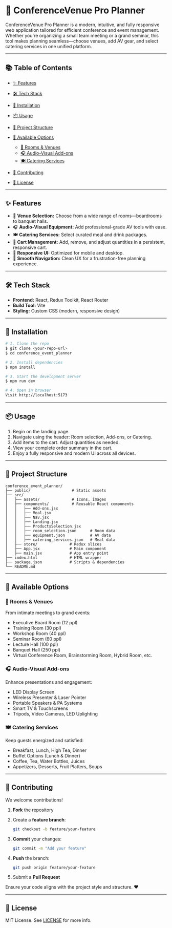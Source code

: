 # 🎯 ConferenceVenue Pro Planner

ConferenceVenue Pro Planner is a modern, intuitive, and fully responsive web application tailored for efficient conference and event management. Whether you're organizing a small team meeting or a grand seminar, this tool makes planning seamless—choose venues, add AV gear, and select catering services in one unified platform.

---

## 📚 Table of Contents

* [✨ Features](#-features)
* [🛠 Tech Stack](#-tech-stack)
* [🚀 Installation](#-installation)
* [📦 Usage](#-usage)
* [📁 Project Structure](#-project-structure)
* [🧾 Available Options](#-available-options)

  * [🏢 Rooms & Venues](#-rooms--venues)
  * [🎧 Audio-Visual Add-ons](#-audio-visual-add-ons)
  * [🍽 Catering Services](#-catering-services)
* [🤝 Contributing](#-contributing)
* [📄 License](#-license)

---

## ✨ Features

* 🏢 **Venue Selection:** Choose from a wide range of rooms—boardrooms to banquet halls.
* 🎧 **Audio-Visual Equipment:** Add professional-grade AV tools with ease.
* 🍽 **Catering Services:** Select curated meal and drink packages.
* 🛒 **Cart Management:** Add, remove, and adjust quantities in a persistent, responsive cart.
* 📱 **Responsive UI:** Optimized for mobile and desktop.
* 🧭 **Smooth Navigation:** Clean UX for a frustration-free planning experience.

---

## 🛠 Tech Stack

* **Frontend:** React, Redux Toolkit, React Router
* **Build Tool:** Vite
* **Styling:** Custom CSS (modern, responsive design)

---

## 🚀 Installation

```bash
# 1. Clone the repo
$ git clone <your-repo-url>
$ cd conference_event_planner

# 2. Install dependencies
$ npm install

# 3. Start the development server
$ npm run dev

# 4. Open in browser
Visit http://localhost:5173
```

---

## 📦 Usage

1. Begin on the landing page.
2. Navigate using the header: Room selection, Add-ons, or Catering.
3. Add items to the cart. Adjust quantities as needed.
4. View your complete order summary in the cart.
5. Enjoy a fully responsive and modern UI across all devices.

---

## 📁 Project Structure

```
conference_event_planner/
├── public/                  # Static assets
├── src/
│   ├── assets/              # Icons, images
│   ├── components/          # Reusable React components
│   │   ├── Add-ons.jsx
│   │   ├── Meal.jsx
│   │   ├── Nav.jsx
│   │   ├── Landing.jsx
│   │   ├── ProductsSelection.jsx
│   │   ├── room_selection.json      # Room data
│   │   ├── equipment.json           # AV data
│   │   ├── catering_services.json   # Meal data
│   ├── store/              # Redux slices
│   ├── App.jsx             # Main component
│   ├── main.jsx            # App entry point
├── index.html              # HTML wrapper
├── package.json            # Scripts & dependencies
└── README.md
```

---

## 🧾 Available Options

### 🏢 Rooms & Venues

From intimate meetings to grand events:

* Executive Board Room (12 ppl)
* Training Room (30 ppl)
* Workshop Room (40 ppl)
* Seminar Room (60 ppl)
* Lecture Hall (100 ppl)
* Banquet Hall (250 ppl)
* Virtual Conference Room, Brainstorming Room, Hybrid Room, etc.

### 🎧 Audio-Visual Add-ons

Enhance presentations and engagement:

* LED Display Screen
* Wireless Presenter & Laser Pointer
* Portable Speakers & PA Systems
* Smart TV & Touchscreens
* Tripods, Video Cameras, LED Uplighting

### 🍽 Catering Services

Keep guests energized and satisfied:

* Breakfast, Lunch, High Tea, Dinner
* Buffet Options (Lunch & Dinner)
* Coffee, Tea, Water Bottles, Juices
* Appetizers, Desserts, Fruit Platters, Soups

---

## 🤝 Contributing

We welcome contributions!

1. **Fork** the repository
2. Create a **feature branch**:

   ```bash
   git checkout -b feature/your-feature
   ```
3. **Commit** your changes:

   ```bash
   git commit -m "Add your feature"
   ```
4. **Push** the branch:

   ```bash
   git push origin feature/your-feature
   ```
5. Submit a **Pull Request**

Ensure your code aligns with the project style and structure. ❤️

---

## 📄 License

MIT License. See [LICENSE](LICENSE) for more info.
